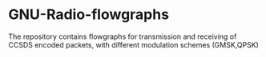 # GNU-Radio-flowgraphs
The repository contains flowgraphs for transmission and receiving of 
CCSDS encoded packets, with different modulation schemes (GMSK,QPSK)
